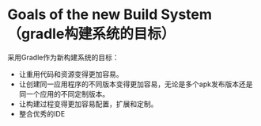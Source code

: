 # Goals of the new Build System（gradle构建系统的目标）
采用Gradle作为新构建系统的目标：

* 让重用代码和资源变得更加容易。
* 让创建同一应用程序的不同版本变得更加容易，无论是多个apk发布版本还是同一个应用的不同定制版本。
* 让构建过程变得更加容易配置，扩展和定制。
* 整合优秀的IDE
